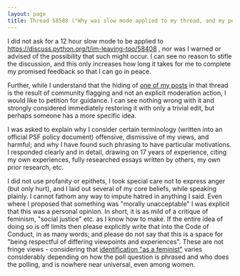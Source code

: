 ```yaml
---
layout: page
title: Thread 58588 ("Why was slow mode applied to my thread, and my post hidden by the community?"), post 1
---
```


I did not ask for a 12 hour slow mode to be applied to https://discuss.python.org/t/im-leaving-too/58408 , nor was I warned or advised of the possibility that such might occur. I can see no reason to stifle the discussion, and this only increases how long it takes for me to complete my promised feedback so that I can go in peace.

Further, while I understand that the hiding of [one of my posts](https://discuss.python.org/t/im-leaving-too/58408/6) in that thread is the result of community flagging and not an explicit moderation action, I would like to petition for guidance. I can see nothing wrong with it and strongly considered immediately restoring it with only a trivial edit, but perhaps someone has a more specific idea.

I was asked to explain why I consider certain terminology (written into an official PSF policy document) offensive, dismissive of my views, and harmful; and why I have found such phrasing to have particular motivations. I responded clearly and in detail, drawing on 17 years of experience, citing my own experiences, fully researched essays written by others, my own prior research, etc.

I did not use profanity or epithets, I took special care not to express anger (but only hurt), and I laid out several of my core beliefs, while speaking plainly. I cannot fathom any way to impute hatred in anything I said. Even where I proposed that something was "morally unacceptable" I was explicit that this was a personal opinion. In short, it is as mild of a critique of feminism, "social justice" etc. as I know how to make. If the entire idea of doing so is off limits then please explicitly write that into the Code of Conduct, in as many words; and please do not say that this is a space for "being respectful of differing viewpoints and experiences". These are not fringe views - considering that [identification "as a feminist"](https://duckduckgo.com/?q=how+many+people+identify+as+feminist) varies considerably depending on how the poll question is phrased and who does the polling, and is nowhere near universal, even among women.

